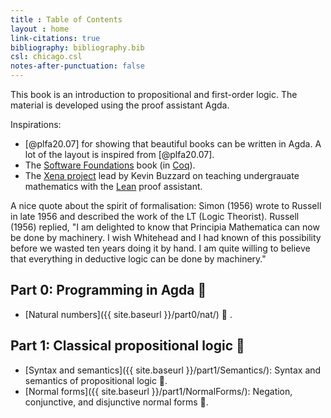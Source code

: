 ```yaml
---
title : Table of Contents
layout : home
link-citations: true
bibliography: bibliography.bib
csl: chicago.csl
notes-after-punctuation: false
---
```


This book is an introduction to propositional and first-order logic.
The material is developed using the proof assistant Agda.

Inspirations:

* [@plfa20.07] for showing that beautiful books can be written in Agda. A lot of the layout is inspired from [@plfa20.07].
* The [Software Foundations](https://softwarefoundations.cis.upenn.edu/) book (in [Coq](https://coq.inria.fr/)).
* The [Xena project](https://xenaproject.wordpress.com/) lead by Kevin Buzzard on teaching undergrauate mathematics with the [Lean](https://leanprover.github.io/) proof assistant.

A nice quote about the spirit of formalisation:
Simon (1956) wrote to Russell in late 1956 and described the work of the LT (Logic Theorist).
Russell (1956) replied, "I am delighted to know that Principia Mathematica can now be done by machinery. I wish Whitehead and I had known of this possibility before we wasted ten years doing it by hand. I am quite willing to believe that everything in deductive logic can be done by machinery."

## Part 0: Programming in Agda 🚧

- [Natural numbers]({{ site.baseurl }}/part0/nat/) 🚧 .

## Part 1: Classical propositional logic 🚧

- [Syntax and semantics]({{ site.baseurl }}/part1/Semantics/): Syntax and semantics of propositional logic 🚧.
- [Normal forms]({{ site.baseurl }}/part1/NormalForms/): Negation, conjunctive, and disjunctive normal forms 🚧.
